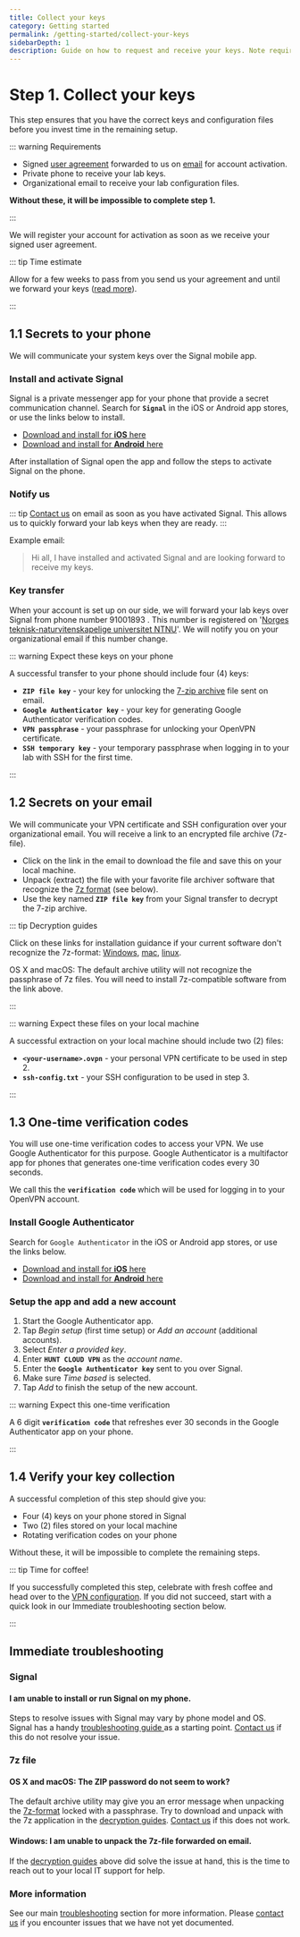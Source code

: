 ```yaml
---
title: Collect your keys
category: Getting started
permalink: /getting-started/collect-your-keys
sidebarDepth: 1
description: Guide on how to request and receive your keys. Note requirements before proceeding with the guide.
---
```


# Step 1. Collect your keys

This step ensures that you have the correct keys and configuration files before you invest time in the remaining setup.

::: warning Requirements

- Signed [user agreement](https://assets.hdc.ntnu.no/assets/agreements/hunt-cloud-user-agreement.pdf) forwarded to us on [email](/contact) for account activation.
- Private phone to receive your lab keys.
- Organizational email to receive your lab configuration files.

**Without these, it will be impossible to complete step 1.**

:::

We will register your account for activation as soon as we receive your signed user agreement.

::: tip Time estimate

Allow for a few weeks to pass from you send us your agreement and until we forward your keys ([read more](/faq/users/#how-long-does-a-new-account-activation-take)).

:::



## 1.1 Secrets to your phone

We will communicate your system keys over the Signal mobile app.

### Install and activate Signal

Signal is a private messenger app for your phone that provide a secret communication channel. Search for **`Signal`** in the iOS or Android app stores, or use the links below to install.

- [Download and install for **iOS** here](https://itunes.apple.com/us/app/signal-private-messenger/id874139669?mt=8)
- [Download and install for **Android** here](https://play.google.com/store/apps/details?id=org.thoughtcrime.securesms&hl=en)

After installation of Signal open the app and follow the steps to activate Signal on the phone.

### Notify us

::: tip
[Contact us](/contact) on email as soon as you have activated Signal. This allows us to quickly forward your lab keys when they are ready.
:::

Example email:

> Hi all, I have installed and activated Signal and are looking forward to receive my keys.

### Key transfer

When your account is set up on our side, we will forward your lab keys over Signal from phone number 91001893 . This number is registered on '[Norges teknisk-naturvitenskapelige universitet NTNU](https://www.1881.no/?query=91001893)'. We will notify you on your organizational email if this number change.

::: warning Expect these keys on your phone

A successful transfer to your phone should include four (4) keys:

- **`ZIP file key`** - your key for unlocking the [7-zip archive](https://docs.hdc.ntnu.no/hunt-lab/transfer-tools/7z/) file sent on email.
- **`Google Authenticator key`** - your key for generating Google Authenticator verification codes.
- **`VPN passphrase`** - your passphrase for unlocking your OpenVPN certificate.
- **`SSH temporary key`** - your temporary passphrase when logging in to your lab with SSH for the first time.

:::



## 1.2 Secrets on your email

We will communicate your VPN certificate and SSH configuration over your organizational email. You will receive a link to an encrypted file archive (7z-file).

- Click on the link in the email to download the file and save this on your local machine.
- Unpack (extract) the file with your favorite file archiver software that recognize the [7z format](https://docs.hdc.ntnu.no/hunt-lab/transfer-tools/7z/) (see below).
- Use the key named **`ZIP file key`** from your Signal transfer to decrypt the 7-zip archive.

::: tip Decryption guides

Click on these links for installation guidance if your current software don't recognize the 7z-format: [Windows](https://docs.hdc.ntnu.no/hunt-lab/transfer-tools/7z/#windows), [mac](https://docs.hdc.ntnu.no/hunt-lab/transfer-tools/7z/#mac-os-x), [linux](https://www.google.no/search?q=unpack+7z+linux).

OS X and macOS: The default archive utility will not recognize the passphrase of 7z files. You will need to install 7z-compatible software from the link above.

:::

::: warning Expect these files on your local machine

A successful extraction on your local machine should include two (2) files:


- **`<your-username>.ovpn`** - your personal VPN certificate to be used in step 2.
- **`ssh-config.txt`** - your SSH configuration to be used in step 3.

:::


## 1.3 One-time verification codes

You will use one-time verification codes to access your VPN. We use Google Authenticator for this purpose. Google Authenticator is a multifactor app for phones that generates one-time verification codes every 30 seconds.

We call this the **`verification code`** which will be used for logging in to your OpenVPN account.

### Install Google Authenticator

Search for `Google Authenticator` in the iOS or Android app stores, or use the links below.

- [Download and install for **iOS** here](https://itunes.apple.com/us/app/google-authenticator/id388497605?mt=8)
- [Download and install for **Android** here](https://play.google.com/store/apps/details?id=com.google.android.apps.authenticator2&hl=en)

### Setup the app and add a new account

1. Start the Google Authenticator app.
2. Tap _Begin setup_ (first time setup) or _Add an account_ (additional accounts).
3. Select _Enter a provided key_.
4. Enter **`HUNT CLOUD VPN`** as the _account name_.
5. Enter the **`Google Authenticator key`** sent to you over Signal.
6. Make sure _Time based_ is selected.
7. Tap _Add_ to finish the setup of the new account.

::: warning Expect this one-time verification

A 6 digit **`verification code`** that refreshes ever 30 seconds in the Google Authenticator app on your phone.

:::



## 1.4 Verify your key collection

A successful completion of this step should give you:

- Four (4) keys on your phone stored in Signal
- Two (2) files stored on your local machine
- Rotating verification codes on your phone

Without these, it will be impossible to complete the remaining steps.

::: tip Time for coffee!

If you successfully completed this step, celebrate with fresh coffee and head over to the [VPN configuration](/getting-started/configure-vpn). If you did not succeed, start with a quick look in our Immediate troubleshooting section below.

:::


## Immediate troubleshooting


### Signal

#### I am unable to install or run Signal on my phone.

Steps to resolve issues with Signal may vary by phone model and OS. Signal has a handy [troubleshooting guide ](https://support.signal.org/hc/en-us/articles/360007318711-Troubleshooting-Notifications) as a starting point. [Contact us](/contact) if this do not resolve your issue.

### 7z file

#### OS X and macOS: The ZIP password do not seem to work?

The default archive utility may give you an error message when unpacking the [7z-format](https://docs.hdc.ntnu.no/hunt-lab/transfer-tools/7z/) locked with a passphrase. Try to download and unpack with the 7z application in the [decryption guides](/getting-started/collect-your-keys/#_1-2-secrets-on-your-email). [Contact us](/contact) if this does not work.

#### Windows: I am unable to unpack the 7z-file forwarded on email.

If the [decryption guides](/getting-started/collect-your-keys/#_1-2-secrets-on-your-email) above did solve the issue at hand, this is the time to reach out to your local IT support for help.

### More information

See our main [troubleshooting](/troubleshooting/connection/) section for more information. Please [contact us](/contact) if you encounter issues that we have not yet documented.
